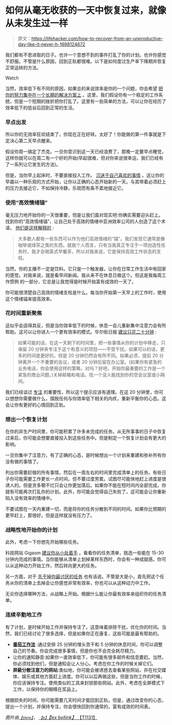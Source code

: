 # 如何从毫无收获的一天中恢复过来，就像从未发生过一样

> 原文：<https://lifehacker.com/how-to-recover-from-an-unproductive-day-like-it-never-h-1698124672>

我们都有不思进取的日子。也许一个意想不到的事件打乱了你的计划。也许你感觉不舒服。不管是什么原因，回到正轨都很难。以下是如何度过生产率下降期并恢复正常运转的方法。

Watch

当然，效率低下有不同的原因，如果总的来说效率是你的一个问题，你会希望 [把你的努力集中在一个长期的解决方案上](https://lifehacker.com/hack-your-life-in-one-day-a-beginners-guide-to-enhance-5969129) 。这里，我们假设你有一个稳定的工作系统，但是一个短期的挫折把你打乱了。这里有一些简单的方法，可以让你在经历了效率低下的低谷后回到正常的生活。

### 早点出发

所以你的无效率狂欢结束了，你现在正在好转。太好了！你能做的第一件事就是下定决心第二天早点醒来。

假设你周一搞定了杰克。一旦你意识到这一天已经浪费了，那晚一定要早点睡觉，这样你就可以在周二有一个好的开始(早起很难，但对你来说很幸运，我们已经有了一系列让它发生的方法)。

但是，当你早上起床时，不要直接投入工作。 [沉迷于自己喜欢的事情](http://lifehacker.com/start-your-day-off-right-by-indulging-in-something-you-1696585725) 。这让你的早晨以一种乐观的方式开始，让你以正确的心态开始新的一天。与其带着必须赶上的压力去接近它，不如保持冷静，乐观而有条不紊地接近它。

### 使用“高效情绪锚”

毫无压力地开始你的一天很重要，但是让我们面对现实吧:你确实需要迎头赶上。找到你的“高效情绪锚”，让自己处于高效的情绪中亚洲效率公司的人创造了这个术语， [他们是这样解释的](http://www.asianefficiency.com/productivity/how-to-handle-unproductive-days/) :

> 大多数人都有一些东西可以作为他们高效情绪的“锚”。我们发现它通常是像咖啡或绿茶之类的东西。就我个人而言，只有当我真正专注于一项创造性任务时，我才会喝英式早餐茶，所以对我来说，它是保持高效工作状态的支柱。

当然，你的主播不一定是饮料。它只是一个触发器，让你在日常工作生活中有回家的感觉。对我来说，就是看早间新闻。我从来不在休息日做这个。但这是我每周工作惯例 的一部分，它总是让我觉得是时候开始富有成效的一天了。

你可能很清楚自己高效的情绪支柱是什么。每当你开始第一天早上的工作时，使用这个情绪锚来提高效率。

### 花时间重新聚焦

这似乎会适得其反，但是当你效率低下的时候，休息一会儿重新集中注意力会有所帮助。这可以让你进入一个更有效率的模式。华尔街日报 [建议只花二十分钟](http://www.wsj.com/articles/SB10001424052970204770404577082532864410386) :

> 如果可能的话，在这一天剩下的时间里，把一些事情从你的计划中移走，只保留 20 分钟来专注于这个有意义的项目——不受干扰。如果可以的话，更多的时间是更好的，但是 20 分钟仍然会有所不同。如果必须，提前 20 分钟离开一个不重要的会议，或者 20 分钟后留在办公室。(如果你有紧急的业务电话，你会使用这样的策略，对吗？好吧，开始你最重要的工作是一个紧急的商业问题。)关掉邮箱和电话。找一个没人能找到你的空会议室或小隔间。

我们已经谈过 [专注](http://lifehacker.com/how-to-rebuild-your-attention-span-and-focus-5596964) 的重要性，所以这个提示应该有道理。在这 20 分钟里，你可以想想你需要做什么，摆脱任何与你效率低下相关的内疚，重新平衡你的心态。这会让你有更好的心情回到正轨。

### 想出一个恢复计划

在你的非生产时间里，你可能积累了许多未完成的任务。从无所事事的日子中恢复过来后，你可能会想要直接投入到这些任务中。但是制定一个恢复计划会有更大的影响。

一旦你集中了注意力，有了正确的心态，是时候想出一个计划来重建和弥补所有你没有做的事情了。

列出你需要赶做的所有事情，然后在一周左右的时间里完成清单上的任务。有些日子你可能需要工作更长一点时间，但不要过度劳累。试图尽可能快地赶上进度是很诱人的。但是贪多嚼不烂只会让你更加落后。如果你不能在短时间内全部完成，你就有可能再次打乱你的计划。此外，你可能会觉得自己失败了，这可能会让你重新陷入没有效率的情绪中。

不要试图在一天内重建一切，而是将你的任务分散到不同的时间。如果你比预期的更早赶上，那很好。但是这样就没有压力了。

### 战略性地开始你的计划

此外，考虑一下你想先开始哪些任务。

科技网站 Gigaom [建议你从小处着手](https://gigaom.com/2008/07/18/5-ways-to-rescue-unproductive-day/) 。看看你的任务清单，挑选一些能在 15-30 分钟内完成的事情。当你能够从清单上划掉某样东西时，你会有一种成就感。你可以从这种动力开始工作，然后转向更大的任务。

另一方面，对于 [先干掉你最讨厌的任务](https://lifehacker.com/start-work-fresh-tomorrow-by-slaying-your-most-unpleasa-5504649) 也有话说。不管是大是小，首先把这个任务从你的清单上去掉会让你感觉非常有效率，你也可以从这种动力中工作。

无论你选择哪种方法，从战略上开始。根据什么能让你最有效率来组织你的任务清单。

### 连续辛勤地工作

有了计划，是时候开始工作并保持专注了。这意味着排除干扰，优化你的时间。当然，我们已经讨论了很多选择，但是如果你正在康复，这些可能是最有帮助的。

*   [**番茄工作法**](http://lifehacker.com/productivity-101-a-primer-to-the-pomodoro-technique-1598992730) :通过安排 25 分钟的埋头苦干和 5 分钟的休息时间，你可以调整自己的节奏。你会完成很多事情，但是你也不会完全耗尽精力。
*   让你的通知静音:如果你一直效率低下，你可能有很多邮件和信息要赶。当然，你必须找到他们，但是通知会让人分心。考虑在你工作的时候关掉它们。
*   **屏蔽分散注意力的网站**:类似地，你可能会被诱惑去查看某些网站，并在社交媒体、娱乐或其他方面赶上进度。你可以以后再做这些，但是当你工作的时候，你应该保持专注。使用类似的工具来封锁那些网站。此外，考虑在全屏模式下工作，以保持你的眼睛在奖品上。

根据损失的时间，你可能需要几天时间才能回到正轨。但是，通过改变你的心态，提出一个计划，并保持专注，你会很快回到你通常的，富有成效的时间表。

*图片由*[<small>*【stere】*</small>](https://openclipart.org/detail/22099/bored-avatar)*，* [<small>*【a】*</small>](https://www.flickr.com/photos/zbellink/5939433374/in/photolist-a3R9BG-747P1t-747NKD-bAybyC-bAybPo-bPsQrk-74bJL9-bPsQ8p-83C9E-9Q8ip7-mwtiw-iMWRaW-8jqcxZ-zV4Mb-6Dp8NB-rRpmAh-6fSNKq-7Cy7jP-6fNCyF-bBmd4y-6fSXcE-m5gvfz-6fNCrV-m5gsf6-6fSSyE-6fSNBA-6fNDGX-8MmJkq-6fNEpF-6fSNzy-6fSWMq-6fNFPt-6fNEPP-dcaAXA-ajtLRr-4V57er-6fNEGM-mp7sDe-82633F-dGdef6-9rVAzb-98GH3z-8Aqp48-6RwoDN-6ZHimY-4eVJPB-683LpU-8Atq7C-7iuZ64-azzGWT)[*【lex bellink】* 【T1131】](https://www.flickr.com/photos/zbellink/5939433374/in/photolist-a3R9BG-747P1t-747NKD-bAybyC-bAybPo-bPsQrk-74bJL9-bPsQ8p-83C9E-9Q8ip7-mwtiw-iMWRaW-8jqcxZ-zV4Mb-6Dp8NB-rRpmAh-6fSNKq-7Cy7jP-6fNCyF-bBmd4y-6fSXcE-m5gvfz-6fNCrV-m5gsf6-6fSSyE-6fSNBA-6fNDGX-8MmJkq-6fNEpF-6fSNzy-6fSWMq-6fNFPt-6fNEPP-dcaAXA-ajtLRr-4V57er-6fNEGM-mp7sDe-82633F-dGdef6-9rVAzb-98GH3z-8Aqp48-6RwoDN-6ZHimY-4eVJPB-683LpU-8Atq7C-7iuZ64-azzGWT)